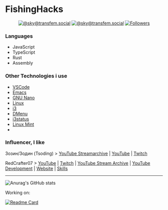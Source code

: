 # FishingHacks
<p align="center">
  <a href="https://discord.com/users/764444137658384394"><img alt="@sky@transfem.social" src="https://img.shields.io/badge/discord-%40fishi_uwu-blueviolet?style=for-the-badge&color=purple&labelColor=000" /></a>
  <a href="https://transfem.social/@sky"><img alt="@sky@transfem.social" src="https://img.shields.io/badge/transfem.social-%40sky-blueviolet?style=for-the-badge&color=purple&labelColor=000" /></a>
  <a href="https://github.com/FishingHacks"><img alt="Followers" src="https://shields.io/github/followers/FishingHacks?label=Follow&style=for-the-badge&color=000" /></a>
</p>

### Languages
- JavaScript
- TypeScript
- Rust
- Assembly

### Other Technologies i use
- [VSCode](https://code.visualstudio.com/)
- [Emacs](https://www.gnu.org/software/emacs/)
- [GNU Nano](https://www.nano-editor.org/)
- [Linux](https://www.linuxfoundation.org/)
- [i3](https://i3wm.org)
- [DMenu](https://tools.suckless.org/dmenu/)
- [i3status](https://i3wm.org/i3status/)
- [Linux Mint](https://linuxmint.com/)
- 

### Influencer, I like
Зозин/Зодин (Tsoding) > [YouTube Streamarchive](https://www.youtube.com/c/TsodingDaily) | [YouTube](https://www.youtube.com/c/Tsoding) | [Twitch](https://www.twitch.tv/tsoding)

RedCrafter07 > [YouTube](https://www.youtube.com/channel/UCZjkJX6z-fKoxt-yQ3MuHPw) | [Twitch](https://twitch.tv/redcrafter07_live) | [YouTube Stream Archive](https://www.youtube.com/channel/UCUbkHNYfRJuWHKlrTcsKksQ) | [YouTube Development](https://www.youtube.com/channel/UC1xOyRo6p3gsAo4ja0y76-A) | [Website](https://redcrafter07.de/) | [Skills](https://a.r07.dev/)

---
![Anurag's GitHub stats](https://github-readme-stats.vercel.app/api?username=FishingHacks&show_icons=true&theme=dracula)

Working on:

[![Readme Card](https://github-readme-stats.vercel.app/api/pin/?username=FishingHacks&repo=placeholder-name-2)](https://github.com/FishingHacks/placeholder-name-2)
